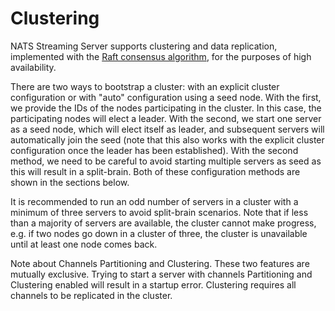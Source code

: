 # Clustering

NATS Streaming Server supports clustering and data replication, implemented with the [Raft consensus algorithm](https://raft.github.io/), for the purposes of high availability.

There are two ways to bootstrap a cluster: with an explicit cluster configuration or with "auto" configuration using a seed node. With the first, we provide the IDs of the nodes participating in the cluster. In this case, the participating nodes will elect a leader. With the second, we start one server as a seed node, which will elect itself as leader, and subsequent servers will automatically join the seed (note that this also works with the explicit cluster configuration once the leader has been established). With the second method, we need to be careful to avoid starting multiple servers as seed as this will result in a split-brain. Both of these configuration methods are shown in the sections below.

It is recommended to run an odd number of servers in a cluster with a minimum of three servers to avoid split-brain scenarios. Note that if less than a majority of servers are available, the cluster cannot make progress, e.g. if two nodes go down in a cluster of three, the cluster is unavailable until at least one node comes back.

Note about Channels Partitioning and Clustering. These two features are mutually exclusive. Trying to start a server with channels Partitioning and Clustering enabled will result in a startup error. Clustering requires all channels to be replicated in the cluster.